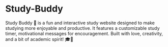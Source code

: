 # Study-Buddy
Study Buddy 💜 is a fun and interactive study website designed to make studying more enjoyable and productive. It features a customizable study timer, motivational messages for encouragement. Built with love, creativity, and a bit of academic spirit! 🎓💜
